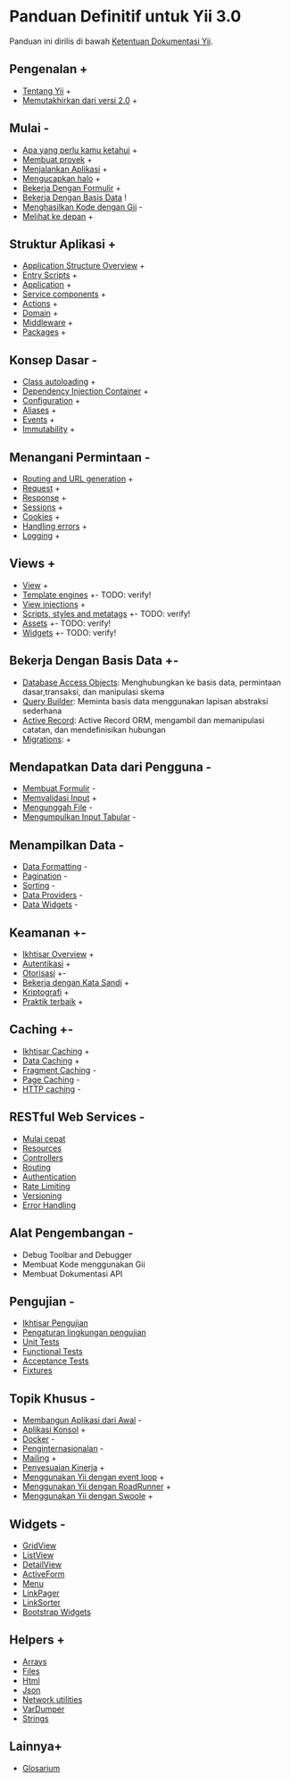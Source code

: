 # Panduan Definitif untuk Yii 3.0

Panduan ini dirilis di bawah [Ketentuan Dokumentasi
Yii](https://www.yiiframework.com/license#docs).

Pengenalan +
------------

* [Tentang Yii](intro/what-is-yii.md) +
* [Memutakhirkan dari versi 2.0](intro/upgrade-from-v2.md) +


Mulai -
---------------

* [Apa yang perlu kamu ketahui](start/prerequisites.md) +
* [Membuat proyek](start/creating-project.md) +
* [Menjalankan Aplikasi](start/workflow.md) +
* [Mengucapkan halo](start/hello.md) +
* [Bekerja Dengan Formulir](start/forms.md) +
* [Bekerja Dengan Basis Data](start/databases.md) !
* [Menghasilkan Kode dengan Gii](start/gii.md) -
* [Melihat ke depan](start/looking-ahead.md) +


Struktur Aplikasi +
---------------------

* [Application Structure Overview](structure/overview.md) +
* [Entry Scripts](structure/entry-script.md) +
* [Application](structure/application.md) +
* [Service components](structure/service.md) +
* [Actions](structure/action.md) +
* [Domain](structure/domain.md) +
* [Middleware](structure/middleware.md) +
* [Packages](structure/package.md) +

Konsep Dasar -
------------

* [Class autoloading](concept/autoloading.md) +
* [Dependency Injection Container](concept/di-container.md) +
* [Configuration](concept/configuration.md) +
* [Aliases](concept/aliases.md) +
* [Events](concept/events.md) +
* [Immutability](concept/immutability.md) +

Menangani Permintaan -
-----------------

* [Routing and URL generation](runtime/routing.md) +
* [Request](runtime/request.md) +
* [Response](runtime/response.md) +
* [Sessions](runtime/sessions.md) +
* [Cookies](runtime/cookies.md) +
* [Handling errors](runtime/handling-errors.md) +
* [Logging](runtime/logging.md) +

Views +
-----

* [View](views/view.md) +
* [Template engines](views/template-engines.md) +- TODO: verify!
* [View injections](views/view-injections.md) +
* [Scripts, styles and metatags](views/script-style-meta.md) +- TODO:
  verify!
* [Assets](views/asset.md) +- TODO: verify!
* [Widgets](views/widget.md) +- TODO: verify!

Bekerja Dengan Basis Data +-
----------------------

* [Database Access Objects](db-dao.md): Menghubungkan ke basis data,
  permintaan dasar,transaksi, dan manipulasi skema
* [Query Builder](db-query-builder.md): Meminta basis data menggunakan
  lapisan abstraksi sederhana
* [Active Record](db-active-record.md): Active Record ORM, mengambil dan
  memanipulasi catatan, dan mendefinisikan hubungan
* [Migrations](db-migrations.md): +

Mendapatkan Data dari Pengguna -
-----------------------

* [Membuat Formulir](input/forms.md) -
* [Memvalidasi
  Input](https://github.com/yiisoft/validator/blob/master/docs/guide/en/README.md)
  +
* [Mengunggah File](input/file-upload.md) -
* [Mengumpulkan Input Tabular](input/tabular-input.md) -


Menampilkan Data -
---------------

* [Data Formatting](output/formatting.md) -
* [Pagination](output/pagination.md) -
* [Sorting](output/sorting.md) -
* [Data Providers](output/data-providers.md) -
* [Data Widgets](output/data-widgets.md) -

Keamanan +-
--------

* [Ikhtisar Overview](security/overview.md) +
* [Autentikasi](security/authentication.md) +
* [Otorisasi](security/authorization.md) +-
* [Bekerja dengan Kata Sandi](security/passwords.md) +
* [Kriptografi](security/cryptography.md) +
* [Praktik terbaik](security/best-practices.md) +


Caching +-
-------

* [Ikhtisar Caching](caching/overview.md) +
* [Data Caching](caching/data.md) +
* [Fragment Caching](caching/fragment.md) -
* [Page Caching](caching/page.md) -
* [HTTP caching](caching/http.md) -


RESTful Web Services -
----------------------

* [Mulai cepat](rest/quick-start.md)
* [Resources](rest/resources.md)
* [Controllers](rest/controllers.md)
* [Routing](rest/routing.md)
* [Authentication](rest/authentication.md)
* [Rate Limiting](rest/rate-limiting.md)
* [Versioning](rest/versioning.md)
* [Error Handling](rest/error-handling.md)

Alat Pengembangan -
-----------------

* Debug Toolbar and Debugger
* Membuat Kode menggunakan Gii
* Membuat Dokumentasi API


Pengujian -
-------

* [Ikhtisar Pengujian](testing/overview.md)
* [Pengaturan lingkungan pengujian](testing/environment-setup.md)
* [Unit Tests](testing/unit.md)
* [Functional Tests](testing/functional.md)
* [Acceptance Tests](testing/acceptance.md)
* [Fixtures](testing/fixtures.md)


Topik Khusus -
--------------

* [Membangun Aplikasi dari Awal](tutorial/start-from-scratch.md) -
* [Aplikasi Konsol](tutorial/console-applications.md) +
* [Docker](tutorial/docker.md) -
* [Penginternasionalan](tutorial/i18n.md) -
* [Mailing](tutorial/mailing.md) +
* [Penyesuaian Kinerja](tutorial/performance-tuning.md) +
* [Menggunakan Yii dengan event loop](tutorial/using-with-event-loop.md) +
* [Menggunakan Yii dengan RoadRunner](tutorial/using-yii-with-roadrunner.md)
  +
* [Menggunakan Yii dengan Swoole](using-yii-with-swoole.md) +

Widgets -
-------

* [GridView](https://www.yiiframework.com/doc-2.0/yii-grid-gridview.html)
* [ListView](https://www.yiiframework.com/doc-2.0/yii-widgets-listview.html)
* [DetailView](https://www.yiiframework.com/doc-2.0/yii-widgets-detailview.html)
* [ActiveForm](https://www.yiiframework.com/doc-2.0/guide-input-forms.html#activerecord-based-forms-activeform)
* [Menu](https://www.yiiframework.com/doc-2.0/yii-widgets-menu.html)
* [LinkPager](https://www.yiiframework.com/doc-2.0/yii-widgets-linkpager.html)
* [LinkSorter](https://www.yiiframework.com/doc-2.0/yii-widgets-linksorter.html)
* [Bootstrap
  Widgets](https://www.yiiframework.com/extension/yiisoft/yii2-bootstrap/doc/guide)


Helpers +
-------

* [Arrays](https://github.com/yiisoft/arrays/)
* [Files](https://github.com/yiisoft/files/)
* [Html](https://github.com/yiisoft/html/)
* [Json](https://github.com/yiisoft/json)
* [Network utilities](https://github.com/yiisoft/network-utilities/)
* [VarDumper](https://github.com/yiisoft/var-dumper)
* [Strings](https://github.com/yiisoft/strings)

Lainnya+
------

* [Glosarium](glossary.md)

